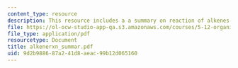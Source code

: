 ```yaml
---
content_type: resource
description: This resource includes a a summary on reaction of alkenes.
file: https://ol-ocw-studio-app-qa.s3.amazonaws.com/courses/5-12-organic-chemistry-i-spring-2005/9d2b988687a241d8aeac99b12d065160_alkenerxn_summar.pdf
file_type: application/pdf
resourcetype: Document
title: alkenerxn_summar.pdf
uid: 9d2b9886-87a2-41d8-aeac-99b12d065160
---
```

